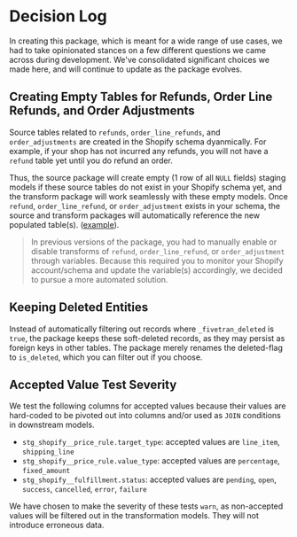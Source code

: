 # Decision Log

In creating this package, which is meant for a wide range of use cases, we had to take opinionated stances on a few different questions we came across during development. We've consolidated significant choices we made here, and will continue to update as the package evolves. 

## Creating Empty Tables for Refunds, Order Line Refunds, and Order Adjustments

Source tables related to `refunds`, `order_line_refunds`, and `order_adjustments` are created in the Shopify schema dyanmically. For example, if your shop has not incurred any refunds, you will not have a `refund` table yet until you do refund an order. 

Thus, the source package will create empty (1 row of all `NULL` fields) staging models if these source tables do not exist in your Shopify schema yet, and the transform package will work seamlessly with these empty models. Once `refund`, `order_line_refund`, or `order_adjustment` exists in your schema, the source and transform packages will automatically reference the new populated table(s). ([example](https://github.com/fivetran/dbt_shopify_source/blob/main/models/tmp/stg_shopify__refund_tmp.sql)). 

> In previous versions of the package, you had to manually enable or disable transforms of `refund`, `order_line_refund`, or `order_adjustment` through variables. Because this required you to monitor your Shopify account/schema and update the variable(s) accordingly, we decided to pursue a more automated solution.

## Keeping Deleted Entities 

Instead of automatically filtering out records where `_fivetran_deleted` is `true`, the package keeps these soft-deleted records, as they may persist as foreign keys in other tables. The package merely renames the deleted-flag to `is_deleted`, which you can filter out if you choose.

## Accepted Value Test Severity

We test the following columns for accepted values because their values are hard-coded to be pivoted out into columns and/or used as `JOIN` conditions in downstream models.
- `stg_shopify__price_rule.target_type`: accepted values are `line_item`, `shipping_line`
- `stg_shopify__price_rule.value_type`: accepted values are `percentage`, `fixed_amount`
- `stg_shopify__fulfillment.status`: accepted values are `pending`, `open`, `success`, `cancelled`, `error`, `failure`

We have chosen to make the severity of these tests `warn`, as non-accepted values will be filtered out in the transformation models. They will not introduce erroneous data.